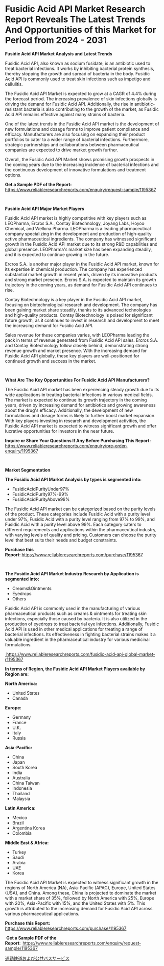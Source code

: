 <p><h1>Fusidic Acid API Market Research Report Reveals The Latest Trends And Opportunities of this Market for Period from 2024 - 2031</h1></p><p><strong>Fusidic Acid API Market Analysis and Latest Trends</strong></p>
<p><p>Fusidic Acid API, also known as sodium fusidate, is an antibiotic used to treat bacterial infections. It works by inhibiting bacterial protein synthesis, thereby stopping the growth and spread of bacteria in the body. Fusidic Acid API is commonly used to treat skin infections such as impetigo and cellulitis.</p><p>The Fusidic Acid API Market is expected to grow at a CAGR of 4.4% during the forecast period. The increasing prevalence of skin infections globally is driving the demand for Fusidic Acid API. Additionally, the rise in antibiotic-resistant bacteria is also contributing to the growth of the market, as Fusidic Acid API remains effective against many strains of bacteria.</p><p>One of the latest trends in the Fusidic Acid API market is the development of new formulations and dosage forms to improve patient compliance and efficacy. Manufacturers are also focusing on expanding their product portfolios to cater to a wider range of bacterial infections. Furthermore, strategic partnerships and collaborations between pharmaceutical companies are expected to drive market growth further.</p><p>Overall, the Fusidic Acid API Market shows promising growth prospects in the coming years due to the increasing incidence of bacterial infections and the continuous development of innovative formulations and treatment options.</p></p>
<p><strong>Get a Sample PDF of the Report:&nbsp;</strong> <a href="https://www.reliableresearchreports.com/enquiry/request-sample/1195367">https://www.reliableresearchreports.com/enquiry/request-sample/1195367</a></p>
<p>&nbsp;</p>
<p><strong>Fusidic Acid API Major Market Players</strong></p>
<p><p>Fusidic Acid API market is highly competitive with key players such as LEOPharma, Ercros S.A., Contay Biotechnology, Joyang Labs, Hoyoo Chemical, and Wellona Pharma. LEOPharma is a leading pharmaceutical company specializing in the development and production of high-quality active pharmaceutical ingredients. The company has witnessed significant growth in the Fusidic Acid API market due to its strong R&D capabilities and global presence. LEOPharma's market size has been expanding steadily, and it is expected to continue growing in the future.</p><p>Ercros S.A. is another major player in the Fusidic Acid API market, known for its expertise in chemical production. The company has experienced substantial market growth in recent years, driven by its innovative products and strong market presence. Ercros S.A. is expected to maintain its growth trajectory in the coming years, as demand for Fusidic Acid API continues to rise.</p><p>Contay Biotechnology is a key player in the Fusidic Acid API market, focusing on biotechnological research and development. The company has been gaining market share steadily, thanks to its advanced technologies and high-quality products. Contay Biotechnology is poised for significant future growth, as it continues to invest in research and development to meet the increasing demand for Fusidic Acid API.</p><p>Sales revenue for these companies varies, with LEOPharma leading the pack in terms of revenue generated from Fusidic Acid API sales. Ercros S.A. and Contay Biotechnology follow closely behind, demonstrating strong revenue growth and market presence. With the increasing demand for Fusidic Acid API globally, these key players are well-positioned for continued growth and success in the market.</p></p>
<p>&nbsp;</p>
<p><strong>What Are The Key Opportunities For Fusidic Acid API Manufacturers?</strong></p>
<p><p>The Fusidic Acid API market has been experiencing steady growth due to its wide applications in treating bacterial infections in various medical fields. The market is expected to continue its growth trajectory in the coming years, driven by increasing demand for antibiotics and growing awareness about the drug's efficacy. Additionally, the development of new formulations and dosage forms is likely to further boost market expansion. With key players investing in research and development activities, the Fusidic Acid API market is expected to witness significant growth and offer lucrative opportunities for investors in the near future.</p></p>
<p><strong>Inquire or Share Your Questions If Any Before Purchasing This Report:</strong> <a href="https://www.reliableresearchreports.com/enquiry/pre-order-enquiry/1195367">https://www.reliableresearchreports.com/enquiry/pre-order-enquiry/1195367</a></p>
<p>&nbsp;</p>
<p><strong>Market Segmentation</strong></p>
<p><strong>The Fusidic Acid API Market Analysis by types is segmented into:</strong></p>
<p><ul><li>FusidicAcidPurityUnder97%</li><li>FusidicAcidPurity97%-99%</li><li>FusidicAcidPurityAbove99%</li></ul></p>
<p><p>The Fusidic Acid API market can be categorized based on the purity levels of the product. These categories include Fusidic Acid with a purity level under 97%, Fusidic Acid with a purity level ranging from 97% to 99%, and Fusidic Acid with a purity level above 99%. Each category caters to different requirements and applications within the pharmaceutical industry, with varying levels of quality and pricing. Customers can choose the purity level that best suits their needs and budget constraints.</p></p>
<p><strong>Purchase this Report:&nbsp;</strong><a href="https://www.reliableresearchreports.com/purchase/1195367">https://www.reliableresearchreports.com/purchase/1195367</a></p>
<p>&nbsp;</p>
<p><strong>The Fusidic Acid API Market Industry Research by Application is segmented into:</strong></p>
<p><ul><li>Creams&Ointments</li><li>Eyedrops</li><li>Others</li></ul></p>
<p><p>Fusidic Acid API is commonly used in the manufacturing of various pharmaceutical products such as creams & ointments for treating skin infections, especially those caused by bacteria. It is also utilized in the production of eyedrops to treat bacterial eye infections. Additionally, Fusidic Acid API is used in other medical applications for treating a range of bacterial infections. Its effectiveness in fighting bacterial strains makes it a valuable ingredient in the pharmaceutical industry for various medicinal formulations.</p></p>
<p><a href="https://www.reliableresearchreports.com/fusidic-acid-api-global-market-r1195367">&nbsp;https://www.reliableresearchreports.com/fusidic-acid-api-global-market-r1195367</a></p>
<p><strong>In terms of Region, the Fusidic Acid API Market Players available by Region are:</strong></p>
<p>
    <p> <strong> North America: </strong>
        <ul>
            <li>United States</li>
            <li>Canada</li>
        </ul>
        </p> 
    <p> <strong> Europe: </strong>
        <ul>
            <li>Germany</li>
            <li>France</li>
            <li>U.K.</li>
            <li>Italy</li>
            <li>Russia</li>
        </ul>
        </p> 
    <p> <strong> Asia-Pacific: </strong>
        <ul>
            <li>China</li>
            <li>Japan</li>
            <li>South Korea</li>
            <li>India</li>
            <li>Australia</li>
            <li>China Taiwan</li>
            <li>Indonesia</li>
            <li>Thailand</li>
            <li>Malaysia</li>
        </ul>
        </p> 
    <p> <strong> Latin America: </strong>
        <ul>
            <li>Mexico</li>
            <li>Brazil</li>
            <li>Argentina Korea</li>
            <li>Colombia</li>
        </ul>
        </p> 
    <p> <strong> Middle East & Africa: </strong>
        <ul>
            <li>Turkey</li>
            <li>Saudi</li>
            <li>Arabia</li>
            <li>UAE</li>
            <li>Korea</li>
        </ul>
    </p>
    </p>
<p><p>The Fusidic Acid API Market is expected to witness significant growth in the regions of North America (NA), Asia-Pacific (APAC), Europe, United States (USA), and China. Among these, China is projected to dominate the market with a market share of 35%, followed by North America with 25%, Europe with 20%, Asia-Pacific with 15%, and the United States with 5%. This growth is attributed to the increasing demand for Fusidic Acid API across various pharmaceutical applications.</p></p>
<p><strong>Purchase this Report: </strong><a href="https://www.reliableresearchreports.com/purchase/1195367">https://www.reliableresearchreports.com/purchase/1195367</a></p>
<p>&nbsp;<strong>Get a Sample PDF of the Report:&nbsp;&nbsp;</strong><a href="https://www.reliableresearchreports.com/enquiry/request-sample/1195367">https://www.reliableresearchreports.com/enquiry/request-sample/1195367</a></p>
<p><strong></strong></p>
<p><p><a href="https://github.com/dandier2003/Market-Research-Report-List-1/blob/main/474548091559.md">通勤鉄道および公共バスサービス</a></p></p>